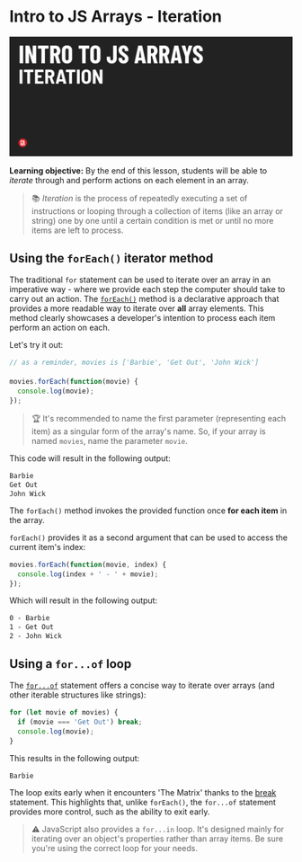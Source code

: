 # Intro to JS Arrays - Iteration

![Hero image](./assets/hero.png)

**Learning objective:** By the end of this lesson, students will be able to *iterate* through and perform actions on each element in an array.

> 📚 *Iteration* is the process of repeatedly executing a set of instructions or looping through a collection of items (like an array or string) one by one until a certain condition is met or until no more items are left to process.

## Using the `forEach()` iterator method

The traditional `for` statement can be used to iterate over an array in an imperative way - where we provide each step the computer should take to carry out an action. The [`forEach()`](https://developer.mozilla.org/en-US/docs/Web/JavaScript/Reference/Global_Objects/Array/forEach) method is a declarative approach that provides a more readable way to iterate over **all** array elements. This method clearly showcases a developer's intention to process each item perform an action on each.

Let's try it out:

```js
// as a reminder, movies is ['Barbie', 'Get Out', 'John Wick']

movies.forEach(function(movie) {
  console.log(movie);
});
```

> 🏆 It's recommended to name the first parameter (representing each item) as a singular form of the array's name. So, if your array is named `movies`, name the parameter `movie`.

This code will result in the following output:

```text
Barbie
Get Out
John Wick
```

The `forEach()` method invokes the provided function once **for each item** in the array.

`forEach()` provides it as a second argument that can be used to access the current item's index:

```js
movies.forEach(function(movie, index) {
  console.log(index + ' - ' + movie);
});
```

Which will result in the following output:

```
0 - Barbie
1 - Get Out
2 - John Wick
```

## Using a `for...of` loop

The [`for...of`](https://developer.mozilla.org/en-US/docs/Web/JavaScript/Reference/Statements/for...of) statement offers a concise way to iterate over arrays (and other iterable structures like strings):

```js
for (let movie of movies) {
  if (movie === 'Get Out') break;
  console.log(movie);
}
```
This results in the following output: 

```text
Barbie
```

The loop exits early when it encounters 'The Matrix' thanks to the [break](https://developer.mozilla.org/en-US/docs/Web/JavaScript/Reference/Statements/break) statement. This highlights that, unlike `forEach()`, the `for...of` statement provides more control, such as the ability to exit early.

> ⚠️ JavaScript also provides a `for...in` loop. It's designed mainly for iterating over an object's properties rather than array items. Be sure you're using the correct loop for your needs.
